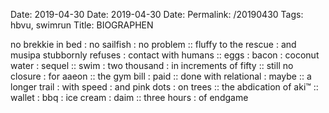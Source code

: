 Date: 2019-04-30
Date: 2019-04-30
Date: 
Permalink: /20190430
Tags: hbvu, swimrun
Title: BIOGRAPHEN
  
no brekkie in bed : no sailfish : no problem :: fluffy to the rescue : and musipa stubbornly refuses : contact with humans :: eggs : bacon : coconut water : sequel :: swim : two thousand : in increments of fifty :: still no closure : for aaeon :: the gym bill : paid :: done with relational : maybe :: a longer trail : with speed : and pink dots : on trees :: the abdication of aki™ :: wallet : bbq : ice cream : daim :: three hours : of endgame  

